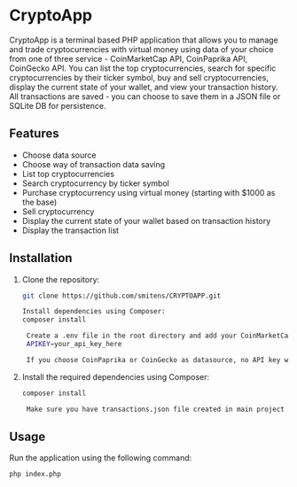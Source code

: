# CryptoApp

CryptoApp is a terminal based PHP application that allows you to manage and trade cryptocurrencies with virtual money using data of your choice from one of three service - CoinMarketCap API, CoinPaprika API, CoinGecko API. You can list the top cryptocurrencies, search for specific cryptocurrencies by their ticker symbol, buy and sell cryptocurrencies, display the current state of your wallet, and view your transaction history. All transactions are saved - you can choose to save them in a JSON file or SQLite DB for persistence.

## Features

- Choose data source
- Choose way of transaction data saving 
- List top cryptocurrencies
- Search cryptocurrency by ticker symbol
- Purchase cryptocurrency using virtual money (starting with $1000 as the base)
- Sell cryptocurrency
- Display the current state of your wallet based on transaction history
- Display the transaction list

## Installation

1. Clone the repository:

    ```sh
    git clone https://github.com/smitens/CRYPTOAPP.git
    ```
   ```sh
   Install dependencies using Composer:
   composer install
   ```
   ```sh
    Create a .env file in the root directory and add your CoinMarketCap API key:
    APIKEY=your_api_key_here
    ```
   ```sh
    If you choose CoinPaprika or CoinGecko as datasource, no API key will be required
    ```

2. Install the required dependencies using Composer:

    ```sh
    composer install
    ```
   ```sh
    Make sure you have transactions.json file created in main project directory and storage directory created with database.sqlite in it
    ```

## Usage

Run the application using the following command:

```sh
php index.php
